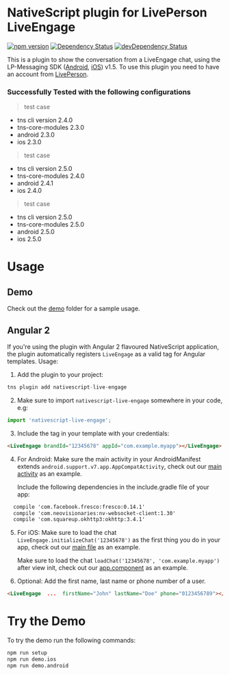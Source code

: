 # NativeScript plugin for LivePerson LiveEngage

[![npm version](https://img.shields.io/npm/v/nativescript-live-engage.svg?style=flat-square)](https://www.npmjs.com/package/nativescript-live-engage)
[![Dependency Status](https://img.shields.io/david/essent/nativescript-live-engage.svg?style=flat-square)](https://david-dm.org/essent/nativescript-live-engage)
[![devDependency Status](https://img.shields.io/david/dev/essent/nativescript-live-engage.svg?style=flat-square)](https://david-dm.org/essent/nativescript-live-engage#info=devDependencies)

This is a plugin to show the conversation from a LiveEngage chat, using the LP-Messaging SDK ([Android](https://github.com/LP-Messaging/Android-Messaging-SDK), [iOS](https://github.com/LP-Messaging/iOS-Messaging-SDK)) v1.5.
To use this plugin you need to have an account from [LivePerson](https://www.liveperson.com).

### Successfully Tested with the following configurations
> test case
- tns cli version 2.4.0
- tns-core-modules 2.3.0
- android 2.3.0
- ios 2.3.0

> test case
- tns cli version 2.5.0
- tns-core-modules 2.4.0
- android 2.4.1
- ios 2.4.0

> test case
- tns cli version 2.5.0
- tns-core-modules 2.5.0
- android 2.5.0
- ios 2.5.0

# Usage

## Demo

Check out the [demo](./demo) folder for a sample usage.

## Angular 2

If you're using the plugin with Angular 2 flavoured NativeScript application, the plugin automatically registers
`LiveEngage` as a valid tag for Angular templates. Usage:

1. Add the plugin to your project:

  ```ts
  tns plugin add nativescript-live-engage
  ```

2. Make sure to import `nativescript-live-engage` somewhere in your code, e.g:

  ```ts
  import 'nativescript-live-engage';
  ```

3. Include the tag in your template with your credentials:

  ```html
  <LiveEngage brandId="12345678" appId="com.example.myapp"></LiveEngage>
  ```

4. For Android:
Make sure the main activity in your AndroidManifest extends `android.support.v7.app.AppCompatActivity`, check out our [main activity](./demo/app/activity.android.ts) as an example.

    Include the following dependencies in the include.gradle file of your app:
```html
  compile 'com.facebook.fresco:fresco:0.14.1'
  compile 'com.neovisionaries:nv-websocket-client:1.30'
  compile 'com.squareup.okhttp3:okhttp:3.4.1'
  ```

5. For iOS:
Make sure to load the chat `LiveEngage.initializeChat('12345678')` as the first thing you do in your app, check out our [main file](./demo/app/main.ts) as an example.

    Make sure to load the chat `loadChat('12345678', 'com.example.myapp')` after view init, check out our [app.component](./demo/app/app.component.ts) as an example.

6. Optional: Add the first name, last name or phone number of a user.

  ```html
  <LiveEngage  ...  firstName="John" lastName="Doe" phone="0123456789"></LiveEngage>
  ```


# Try the Demo

To try the demo run the following commands:

```sh
npm run setup
npm run demo.ios
npm run demo.android
```
